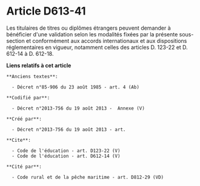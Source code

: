 # Article D613-41

Les titulaires de titres ou diplômes étrangers peuvent demander à bénéficier d'une validation selon les modalités fixées par
la présente sous-section et conformément aux accords internationaux et aux dispositions réglementaires en vigueur, notamment
celles des articles D. 123-22 et D. 612-14 à D. 612-18.

**Liens relatifs à cet article**

	**Anciens textes**:

	  - Décret n°85-906 du 23 août 1985 - art. 4 (Ab)

	**Codifié par**:

	  - Décret n°2013-756 du 19 août 2013 -  Annexe (V)

	**Créé par**:

	  - Décret n°2013-756 du 19 août 2013 - art.

	**Cite**:

	  - Code de l'éducation - art. D123-22 (V)
	  - Code de l'éducation - art. D612-14 (V)

	**Cité par**:

	  - Code rural et de la pêche maritime - art. D812-29 (VD)
